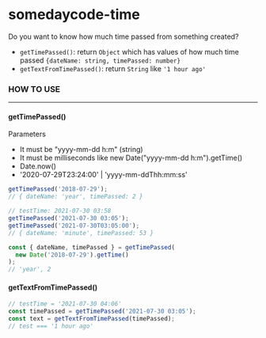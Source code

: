 # somedaycode-time

Do you want to know how much time passed from something created?

- `getTimePassed()`: return `Object` which has values of how much time passed `{dateName: string, timePassed: number}`
- `getTextFromTimePassed()`: return `String` like `'1 hour ago'`

### HOW TO USE

---

#### getTimePassed()

Parameters

- It must be "yyyy-mm-dd h:m" (string)
- It must be milliseconds like new Date("yyyy-mm-dd h:m").getTime()
- Date.now()
- '2020-07-29T23:24:00' | 'yyyy-mm-ddThh:mm:ss'

```ts
getTimePassed('2018-07-29');
// { dateName: 'year', timePassed: 2 }

// testTime: 2021-07-30 03:58
getTimePassed('2021-07-30 03:05');
getTimePassed('2021-07-30T03:05:00');
// { dateName: 'minute', timePassed: 53 }

const { dateName, timePassed } = getTimePassed(
  new Date('2018-07-29').getTime()
);
// 'year', 2
```

#### getTextFromTimePassed()

```ts
// testTime = '2021-07-30 04:06'
const timePassed = getTimePassed('2021-07-30 03:05');
const text = getTextFromTimePassed(timePassed);
// test === '1 hour ago'
```
